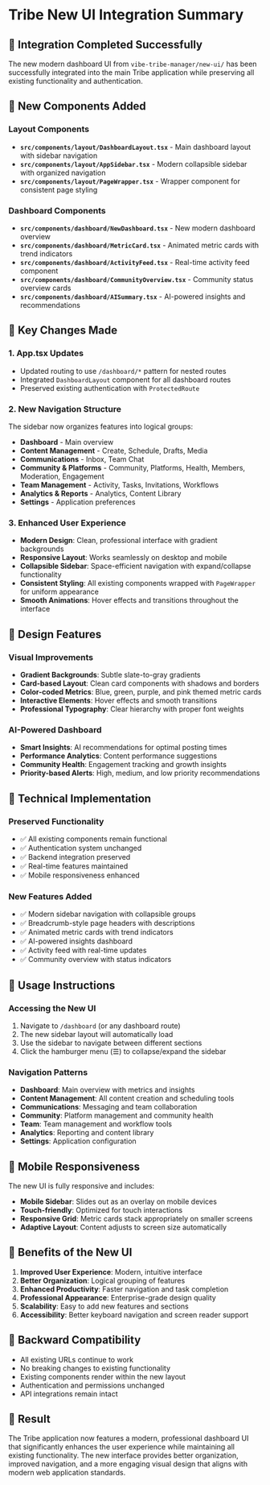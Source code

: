 # Tribe New UI Integration Summary

## 🎯 **Integration Completed Successfully**

The new modern dashboard UI from `vibe-tribe-manager/new-ui/` has been successfully integrated into the main Tribe application while preserving all existing functionality and authentication.

## 📁 **New Components Added**

### Layout Components

- **`src/components/layout/DashboardLayout.tsx`** - Main dashboard layout with sidebar navigation
- **`src/components/layout/AppSidebar.tsx`** - Modern collapsible sidebar with organized navigation
- **`src/components/layout/PageWrapper.tsx`** - Wrapper component for consistent page styling

### Dashboard Components

- **`src/components/dashboard/NewDashboard.tsx`** - New modern dashboard overview
- **`src/components/dashboard/MetricCard.tsx`** - Animated metric cards with trend indicators
- **`src/components/dashboard/ActivityFeed.tsx`** - Real-time activity feed component
- **`src/components/dashboard/CommunityOverview.tsx`** - Community status overview cards
- **`src/components/dashboard/AISummary.tsx`** - AI-powered insights and recommendations

## 🔄 **Key Changes Made**

### 1. App.tsx Updates

- Updated routing to use `/dashboard/*` pattern for nested routes
- Integrated `DashboardLayout` component for all dashboard routes
- Preserved existing authentication with `ProtectedRoute`

### 2. New Navigation Structure

The sidebar now organizes features into logical groups:

- **Dashboard** - Main overview
- **Content Management** - Create, Schedule, Drafts, Media
- **Communications** - Inbox, Team Chat
- **Community & Platforms** - Community, Platforms, Health, Members, Moderation, Engagement
- **Team Management** - Activity, Tasks, Invitations, Workflows
- **Analytics & Reports** - Analytics, Content Library
- **Settings** - Application preferences

### 3. Enhanced User Experience

- **Modern Design**: Clean, professional interface with gradient backgrounds
- **Responsive Layout**: Works seamlessly on desktop and mobile
- **Collapsible Sidebar**: Space-efficient navigation with expand/collapse functionality
- **Consistent Styling**: All existing components wrapped with `PageWrapper` for uniform appearance
- **Smooth Animations**: Hover effects and transitions throughout the interface

## 🎨 **Design Features**

### Visual Improvements

- **Gradient Backgrounds**: Subtle slate-to-gray gradients
- **Card-based Layout**: Clean card components with shadows and borders
- **Color-coded Metrics**: Blue, green, purple, and pink themed metric cards
- **Interactive Elements**: Hover effects and smooth transitions
- **Professional Typography**: Clear hierarchy with proper font weights

### AI-Powered Dashboard

- **Smart Insights**: AI recommendations for optimal posting times
- **Performance Analytics**: Content performance suggestions
- **Community Health**: Engagement tracking and growth insights
- **Priority-based Alerts**: High, medium, and low priority recommendations

## 🔧 **Technical Implementation**

### Preserved Functionality

- ✅ All existing components remain functional
- ✅ Authentication system unchanged
- ✅ Backend integration preserved
- ✅ Real-time features maintained
- ✅ Mobile responsiveness enhanced

### New Features Added

- ✅ Modern sidebar navigation with collapsible groups
- ✅ Breadcrumb-style page headers with descriptions
- ✅ Animated metric cards with trend indicators
- ✅ AI-powered insights dashboard
- ✅ Activity feed with real-time updates
- ✅ Community overview with status indicators

## 🚀 **Usage Instructions**

### Accessing the New UI

1. Navigate to `/dashboard` (or any dashboard route)
2. The new sidebar layout will automatically load
3. Use the sidebar to navigate between different sections
4. Click the hamburger menu (☰) to collapse/expand the sidebar

### Navigation Patterns

- **Dashboard**: Main overview with metrics and insights
- **Content Management**: All content creation and scheduling tools
- **Communications**: Messaging and team collaboration
- **Community**: Platform management and community health
- **Team**: Team management and workflow tools
- **Analytics**: Reporting and content library
- **Settings**: Application configuration

## 📱 **Mobile Responsiveness**

The new UI is fully responsive and includes:

- **Mobile Sidebar**: Slides out as an overlay on mobile devices
- **Touch-friendly**: Optimized for touch interactions
- **Responsive Grid**: Metric cards stack appropriately on smaller screens
- **Adaptive Layout**: Content adjusts to screen size automatically

## 🎯 **Benefits of the New UI**

1. **Improved User Experience**: Modern, intuitive interface
2. **Better Organization**: Logical grouping of features
3. **Enhanced Productivity**: Faster navigation and task completion
4. **Professional Appearance**: Enterprise-grade design quality
5. **Scalability**: Easy to add new features and sections
6. **Accessibility**: Better keyboard navigation and screen reader support

## 🔄 **Backward Compatibility**

- All existing URLs continue to work
- No breaking changes to existing functionality
- Existing components render within the new layout
- Authentication and permissions unchanged
- API integrations remain intact

## 🎉 **Result**

The Tribe application now features a modern, professional dashboard UI that significantly enhances the user experience while maintaining all existing functionality. The new interface provides better organization, improved navigation, and a more engaging visual design that aligns with modern web application standards.
